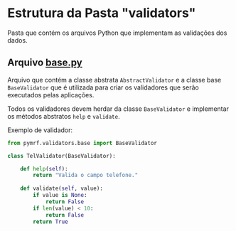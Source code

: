 # Estrutura da Pasta "validators"

Pasta que contém os arquivos Python que implementam as validações dos dados.

## Arquivo [base.py](base.md)

Arquivo que contém a classe abstrata `AbstractValidator` e a classe base `BaseValidator` que é utilizada para criar os validadores que serão executados pelas aplicações.

Todos os validadores devem herdar da classe `BaseValidator` e implementar os métodos abstratos `help` e `validate`.

Exemplo de validador:

```python
from pymrf.validators.base import BaseValidator

class TelValidator(BaseValidator):

    def help(self):
        return "Valida o campo telefone."
    
    def validate(self, value):
        if value is None:
            return False
        if len(value) < 10:
            return False
        return True
```